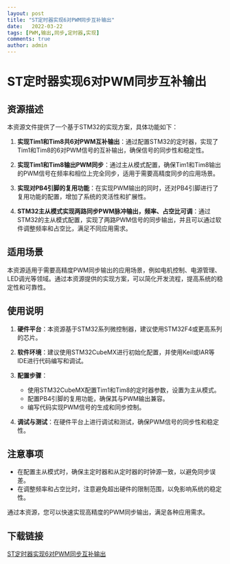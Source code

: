 ```yaml
---
layout: post
title: "ST定时器实现6对PWM同步互补输出"
date:   2022-03-22
tags: [PWM,输出,同步,定时器,实现]
comments: true
author: admin
---
```

# ST定时器实现6对PWM同步互补输出

## 资源描述

本资源文件提供了一个基于STM32的实现方案，具体功能如下：

1. **实现Tim1和Tim8共6对PWM互补输出**：通过配置STM32的定时器，实现了Tim1和Tim8的6对PWM信号的互补输出，确保信号的同步性和稳定性。

2. **实现Tim1和Tim8输出PWM同步**：通过主从模式配置，确保Tim1和Tim8输出的PWM信号在频率和相位上完全同步，适用于需要高精度同步的应用场景。

3. **实现对PB4引脚的复用功能**：在实现PWM输出的同时，还对PB4引脚进行了复用功能的配置，增加了系统的灵活性和扩展性。

4. **STM32主从模式实现两路同步PWM脉冲输出，频率、占空比可调**：通过STM32的主从模式配置，实现了两路PWM信号的同步输出，并且可以通过软件调整频率和占空比，满足不同应用需求。

## 适用场景

本资源适用于需要高精度PWM同步输出的应用场景，例如电机控制、电源管理、LED调光等领域。通过本资源提供的实现方案，可以简化开发流程，提高系统的稳定性和可靠性。

## 使用说明

1. **硬件平台**：本资源基于STM32系列微控制器，建议使用STM32F4或更高系列的芯片。

2. **软件环境**：建议使用STM32CubeMX进行初始化配置，并使用Keil或IAR等IDE进行代码编写和调试。

3. **配置步骤**：
   - 使用STM32CubeMX配置Tim1和Tim8的定时器参数，设置为主从模式。
   - 配置PB4引脚的复用功能，确保其与PWM输出兼容。
   - 编写代码实现PWM信号的生成和同步控制。

4. **调试与测试**：在硬件平台上进行调试和测试，确保PWM信号的同步性和稳定性。

## 注意事项

- 在配置主从模式时，确保主定时器和从定时器的时钟源一致，以避免同步误差。
- 在调整频率和占空比时，注意避免超出硬件的限制范围，以免影响系统的稳定性。

通过本资源，您可以快速实现高精度的PWM同步输出，满足各种应用需求。

## 下载链接

[ST定时器实现6对PWM同步互补输出](https://pan.quark.cn/s/fa36d2ca46e3)